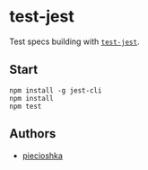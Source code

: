 # test-jest

Test specs building with [`test-jest`](https://facebook.github.io/jest/).

## Start

```
npm install -g jest-cli
npm install
npm test
```

## Authors

 - [piecioshka](http://twitter.com/piecioshka)

